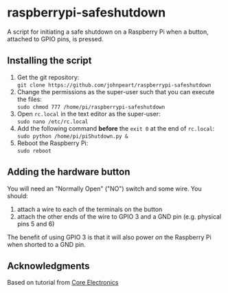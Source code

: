 # raspberrypi-safeshutdown

A script for initiating a safe shutdown on a Raspberry Pi when a button, attached to GPIO pins, is pressed.

## Installing the script

1. Get the git repository:\
`git clone https://github.com/johnpeart/raspberrypi-safeshutdown`
2. Change the permissions as the super-user such that you can execute the files:\
`sudo chmod 777 /home/pi/raspberrypi-safeshutdown`
3. Open `rc.local` in the text editor as the super-user:\
`sudo nano /etc/rc.local`
4. Add the following command **before** the `exit 0` at the end of `rc.local`:\
`sudo python /home/pi/piShutdown.py &`
5. Reboot the Raspberry Pi:\
`sudo reboot`

## Adding the hardware button

You will need an "Normally Open" ("NO") switch and some wire. You should:

1. attach a wire to each of the terminals on the button
2. attach the other ends of the wire to GPIO 3 and a GND pin (e.g. physical pins 5 and 6)

The benefit of using GPIO 3 is that it will also power *on* the Raspberry Pi when shorted to a GND pin.

## Acknowledgments

Based on tutorial from [Core Electronics](https://core-electronics.com.au/tutorials/how-to-make-a-safe-shutdown-button-for-raspberry-pi.html)
